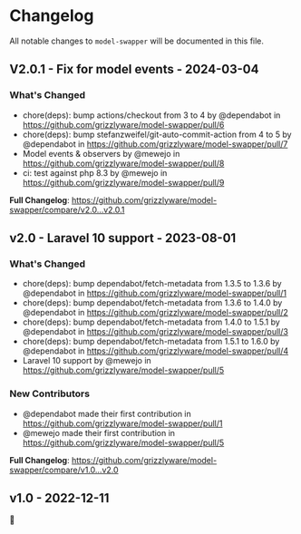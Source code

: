 # Changelog

All notable changes to `model-swapper` will be documented in this file.

## V2.0.1 - Fix for model events - 2024-03-04

### What's Changed

* chore(deps): bump actions/checkout from 3 to 4 by @dependabot in https://github.com/grizzlyware/model-swapper/pull/6
* chore(deps): bump stefanzweifel/git-auto-commit-action from 4 to 5 by @dependabot in https://github.com/grizzlyware/model-swapper/pull/7
* Model events & observers by @mewejo in https://github.com/grizzlyware/model-swapper/pull/8
* ci: test against php 8.3 by @mewejo in https://github.com/grizzlyware/model-swapper/pull/9

**Full Changelog**: https://github.com/grizzlyware/model-swapper/compare/v2.0...v2.0.1

## v2.0 - Laravel 10 support - 2023-08-01

### What's Changed

- chore(deps): bump dependabot/fetch-metadata from 1.3.5 to 1.3.6 by @dependabot in https://github.com/grizzlyware/model-swapper/pull/1
- chore(deps): bump dependabot/fetch-metadata from 1.3.6 to 1.4.0 by @dependabot in https://github.com/grizzlyware/model-swapper/pull/2
- chore(deps): bump dependabot/fetch-metadata from 1.4.0 to 1.5.1 by @dependabot in https://github.com/grizzlyware/model-swapper/pull/3
- chore(deps): bump dependabot/fetch-metadata from 1.5.1 to 1.6.0 by @dependabot in https://github.com/grizzlyware/model-swapper/pull/4
- Laravel 10 support by @mewejo in https://github.com/grizzlyware/model-swapper/pull/5

### New Contributors

- @dependabot made their first contribution in https://github.com/grizzlyware/model-swapper/pull/1
- @mewejo made their first contribution in https://github.com/grizzlyware/model-swapper/pull/5

**Full Changelog**: https://github.com/grizzlyware/model-swapper/compare/v1.0...v2.0

## v1.0 - 2022-12-11

🙌
